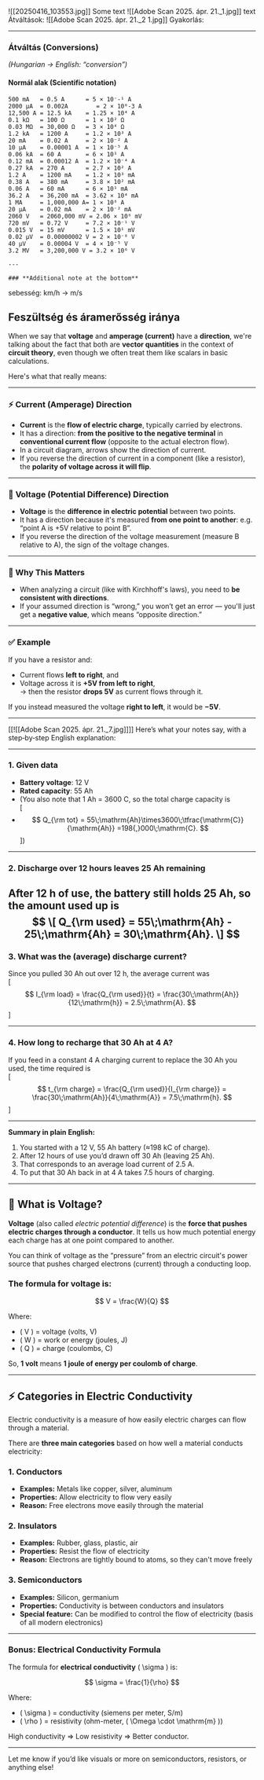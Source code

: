 
![[20250416_103553.jpg]] Some text
![[Adobe Scan 2025. ápr. 21._1.jpg]]
text
Átváltások:
![[Adobe Scan 2025. ápr. 21._2 1.jpg]]
Gyakorlás:

---

### **Átváltás (Conversions)**

_(Hungarian → English: “conversion”)_

#### **Normál alak (Scientific notation)**

```
500 mA   = 0.5 A      = 5 × 10⁻-¹ A  
2000 μA  = 0.002A        = 2 × 10⁰-3 A  
12,500 A = 12.5 kA    = 1.25 × 10⁴ A  
0.1 kΩ   = 100 Ω      = 1 × 10² Ω  
0.03 MΩ  = 30,000 Ω   = 3 × 10⁴ Ω  
1.2 kA   = 1200 A     = 1.2 × 10³ A  
20 mA    = 0.02 A     = 2 × 10⁻² A  
10 μA    = 0.00001 A  = 1 × 10⁻⁵ A  
0.06 kA  = 60 A       = 6 × 10¹ A  
0.12 mA  = 0.00012 A  = 1.2 × 10⁻⁴ A  
0.27 kA  = 270 A      = 2.7 × 10² A  
1.2 A    = 1200 mA    = 1.2 × 10³ mA  
0.38 A   = 380 mA     = 3.8 × 10² mA  
0.06 A   = 60 mA      = 6 × 10¹ mA  
36.2 A   = 36,200 mA  = 3.62 × 10⁴ mA  
1 MA     = 1,000,000 A= 1 × 10⁶ A  
20 μA    = 0.02 mA    = 2 × 10⁻² mA  
2060 V   = 2060,000 mV = 2.06 × 10⁶ mV  
720 mV   = 0.72 V     = 7.2 × 10⁻¹ V  
0.015 V  = 15 mV      = 1.5 × 10¹ mV  
0.02 μV  = 0.00000002 V = 2 × 10⁻⁸ V  
40 μV    = 0.00004 V  = 4 × 10⁻⁵ V  
3.2 MV   = 3,200,000 V = 3.2 × 10⁶ V  

---

### **Additional note at the bottom**
```

sebesség: km/h → m/s

## Feszültség és áramerősség iránya

When we say that **voltage** and **amperage (current)** have a **direction**, we're talking about the fact that both are **vector quantities** in the context of **circuit theory**, even though we often treat them like scalars in basic calculations.

Here's what that really means:

---

### ⚡ **Current (Amperage) Direction**
- **Current** is the **flow of electric charge**, typically carried by electrons.
- It has a direction: **from the positive to the negative terminal** in **conventional current flow** (opposite to the actual electron flow).
- In a circuit diagram, arrows show the direction of current.
- If you reverse the direction of current in a component (like a resistor), the **polarity of voltage across it will flip**.

---

### 🔋 **Voltage (Potential Difference) Direction**
- **Voltage** is the **difference in electric potential** between two points.
- It has a direction because it's measured **from one point to another**: e.g. “point A is +5V relative to point B”.
- If you reverse the direction of the voltage measurement (measure B relative to A), the sign of the voltage changes.

---

### 🔁 Why This Matters
- When analyzing a circuit (like with Kirchhoff's laws), you need to **be consistent with directions**.
- If your assumed direction is “wrong,” you won’t get an error — you'll just get a **negative value**, which means “opposite direction.”

---

### ✅ Example
If you have a resistor and:
- Current flows **left to right**, and
- Voltage across it is **+5V from left to right**,  
→ then the resistor **drops 5V** as current flows through it.

If you instead measured the voltage **right to left**, it would be **−5V**.

---
[[![[Adobe Scan 2025. ápr. 21._7.jpg]]]]
Here’s what your notes say, with a step‐by‐step English explanation:

---

### 1. Given data

- **Battery voltage**: 12 V  
- **Rated capacity**: 55 Ah  
- (You also note that 1 Ah = 3600 C, so the total charge capacity is  
  \[
- $$
    Q_{\rm tot} = 55\;\mathrm{Ah}\times3600\;\tfrac{\mathrm{C}}{\mathrm{Ah}}
               =198{,}000\;\mathrm{C}.
$$
  \])

---

### 2. Discharge over 12 hours leaves 25 Ah remaining

After 12 h of use, the battery still holds 25 Ah, so the amount **used up** is  
$$
\[
  Q_{\rm used} = 55\;\mathrm{Ah} - 25\;\mathrm{Ah} = 30\;\mathrm{Ah}.
\]
$$
---

### 3. What was the (average) discharge current?

Since you pulled 30 Ah out over 12 h, the average current was  
\[
$$
  I_{\rm load}
  = \frac{Q_{\rm used}}{t}
  = \frac{30\;\mathrm{Ah}}{12\;\mathrm{h}}
  = 2.5\;\mathrm{A}.
  $$
\]

---

### 4. How long to recharge that 30 Ah at 4 A?

If you feed in a constant 4 A charging current to replace the 30 Ah you used, the time required is  
\[
$$
  t_{\rm charge}
  = \frac{Q_{\rm used}}{I_{\rm charge}}
  = \frac{30\;\mathrm{Ah}}{4\;\mathrm{A}}
  = 7.5\;\mathrm{h}.
  $$
\]

---

**Summary in plain English:**

1. You started with a 12 V, 55 Ah battery (≈198 kC of charge).  
2. After 12 hours of use you’d drawn off 30 Ah (leaving 25 Ah).  
3. That corresponds to an average load current of 2.5 A.  
4. To put that 30 Ah back in at 4 A takes 7.5 hours of charging.

---

## 🔌 What is Voltage?

**Voltage** (also called *electric potential difference*) is the **force that pushes electric charges through a conductor**. It tells us how much potential energy each charge has at one point compared to another.

You can think of voltage as the “pressure” from an electric circuit's power source that pushes charged electrons (current) through a conducting loop.

### The formula for voltage is:

$$
V = \frac{W}{Q}
$$

Where:
- \( V \) = voltage (volts, V)  
- \( W \) = work or energy (joules, J)  
- \( Q \) = charge (coulombs, C)

So, **1 volt** means **1 joule of energy per coulomb of charge**.

---

## ⚡ Categories in Electric Conductivity

Electric conductivity is a measure of how easily electric charges can flow through a material.

There are **three main categories** based on how well a material conducts electricity:

### 1. **Conductors**
- **Examples:** Metals like copper, silver, aluminum
- **Properties:** Allow electricity to flow very easily
- **Reason:** Free electrons move easily through the material

### 2. **Insulators**
- **Examples:** Rubber, glass, plastic, air
- **Properties:** Resist the flow of electricity
- **Reason:** Electrons are tightly bound to atoms, so they can't move freely

### 3. **Semiconductors**
- **Examples:** Silicon, germanium
- **Properties:** Conductivity is between conductors and insulators
- **Special feature:** Can be modified to control the flow of electricity (basis of all modern electronics)

---

### Bonus: Electrical Conductivity Formula

The formula for **electrical conductivity** \( \sigma \) is:

$$
\sigma = \frac{1}{\rho}
$$

Where:
- \( \sigma \) = conductivity (siemens per meter, S/m)  
- \( \rho \) = resistivity (ohm-meter, \( \Omega \cdot \mathrm{m} \))

High conductivity ⇒ Low resistivity ⇒ Better conductor.

---

Let me know if you’d like visuals or more on semiconductors, resistors, or anything else!